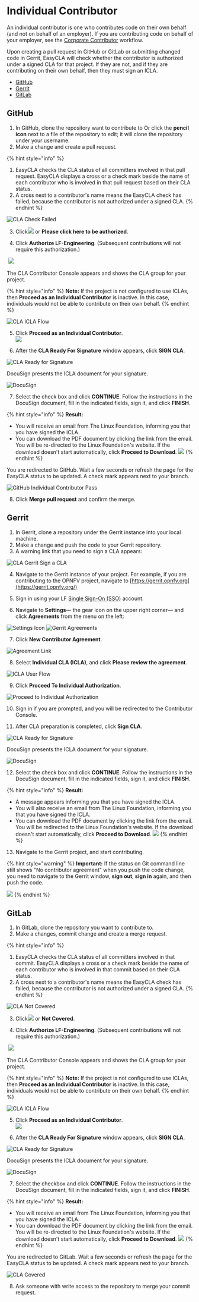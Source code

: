 # Individual Contributor

An individual contributor is one who contributes code on their own behalf \(and not on behalf of an employer\). If you are contributing code on behalf of your employer, see the [Corporate Contributor](corporate-contributor.md) workflow.

Upon creating a pull request in GitHub or GitLab or submitting changed code in Gerrit, EasyCLA will check whether the contributor is authorized under a signed CLA for that project. If they are not, and if they are contributing on their own behalf, then they must sign an ICLA.

* [GitHub](individual-contributor.md#github)
* [Gerrit](individual-contributor.md#gerrit)
* [GitLab](individual-contributor.md#gitlab)

## GitHub

1. In GitHub, clone the repository want to contribute to Or click the **pencil icon** next to a file of the repository to edit; it will clone the repository under your username.
2. Make a change and create a pull request.

{% hint style="info" %}
1. EasyCLA checks the CLA status of all committers involved in that pull request. EasyCLA displays a cross or a check mark beside the name of each contributor who is involved in that pull request based on their CLA status.
2. A cross next to a contributor's name means the EasyCLA check has failed, because the contributor is not authorized under a signed CLA.
{% endhint %}

![CLA Check Failed](../../.gitbook/assets/cla-github-individual-check-fail.png)

3. Click![](../../.gitbook/assets/lfx-easycla.png) or **Please click here to be authorized**.

4. Click **Authorize LF-Engineering**. \(Subsequent contributions will not require this authorization.\)

​ ![](../../.gitbook/assets/authorize-linux-foundation-easycla.png) ​

The CLA Contributor Console appears and shows the CLA group for your project.

{% hint style="info" %}
**Note:** If the project is not configured to use ICLAs, then **Proceed as an Individual Contributor** is inactive. In this case, individuals would not be able to contribute on their own behalf.
{% endhint %}

![CLA ICLA Flow](../../.gitbook/assets/cla-icla-flow.png)

5. Click **Proceed as an Individual Contributor**.  
![](../../.gitbook/assets/preparing-cla.png)

6. After the **CLA Ready For Signature** window appears, click **SIGN CLA**.

![CLA Ready for Signature](../../.gitbook/assets/cla-ready-for-signature.png)

DocuSign presents the ICLA document for your signature.

![DocuSign](../../.gitbook/assets/docusign-icla-flow.png)

7. Select the check box and click **CONTINUE**. Follow the instructions in the DocuSign document, fill in the indicated fields, sign it, and click **FINISH**.

{% hint style="info" %}
**Result:**

* You will receive an email from The Linux Foundation, informing you that you have signed the ICLA. 
* You can download the PDF document by clicking the link from the email. You will be re-directed to the Linux Foundation's website. If the download doesn't start automatically, click **Proceed to Download**. ![](../../.gitbook/assets/proceed-to-download-icla.png) 
{% endhint %}

You are redirected to GitHub. Wait a few seconds or refresh the page for the EasyCLA status to be updated. A check mark appears next to your branch.

![GitHub Individual Contributor Pass](../../.gitbook/assets/cla-github-individual-contributor-pass.png)

8. Click **Merge pull request** and confirm the merge.

## Gerrit

1. In Gerrit, clone a repository under the Gerrit instance into your local machine.
2. Make a change and push the code to your Gerrit repository.
3. A warning link that you need to sign a CLA appears:

![CLA Gerrit Sign a CLA](../../.gitbook/assets/cla-gerrit-sign-a-cla.png)

4. Navigate to the Gerrit instance of your project. For example, if you are contributing to the OPNFV project, navigate to [https://gerrit.opnfv.org](https://gerrit.opnfv.org/)​

5. Sign in using your LF [Single Sign-On \(SSO\)](https://docs.linuxfoundation.org/lfx/sso/create-an-account) account.

6. Navigate to **Settings**— the gear icon on the upper right corner— and click **Agreements** from the menu on the left:

​![Settings Icon](../../.gitbook/assets/settings-icon.png)​ ​![Gerrit Agreements](../../.gitbook/assets/agreements.png)​

7. Click **New Contributor Agreement**.

![Agreement Link](../../.gitbook/assets/agreement-link.png)

8. Select **Individual CLA \(ICLA\)**, and click **Please review the agreement**.

![ICLA User Flow](../../.gitbook/assets/icla-flow.png)

9. Click **Proceed To Individual Authorization**.

![Proceed to Individual Authorization](../../.gitbook/assets/proceed-to-individual-authorization.png)

10. Sign in if you are prompted, and you will be redirected to the Contributor Console.

11. After CLA preparation is completed, click **Sign CLA**.

![CLA Ready for Signature](../../.gitbook/assets/cla-ready-for-signature.png)

DocuSign presents the ICLA document for your signature.

![DocuSign](../../.gitbook/assets/docusign-icla-flow.png)

12. Select the check box and click **CONTINUE**. Follow the instructions in the DocuSign document, fill in the indicated fields, sign it, and click **FINISH**.

{% hint style="info" %}
**Result:**

* A message appears informing you that you have signed the ICLA.
* You will also receive an email from The Linux Foundation, informing you that you have signed the ICLA. 
* You can download the PDF document by clicking the link from the email. You will be redirected to the Linux Foundation's website. If the download doesn't start automatically, click **Proceed to Download**. ![](../../.gitbook/assets/proceed-to-download-icla.png) 
{% endhint %}

13. Navigate to the Gerrit project, and start contributing.

{% hint style="warning" %}
**Important:** If the status on Git command line still shows "No contributor agreement" when you push the code change, you need to navigate to the Gerrit window, **sign out**, **sign in** again, and then push the code.

![](../../.gitbook/assets/signout-gerrit.png) 
{% endhint %}

## GitLab

1. In GitLab, clone the repository you want to contribute to.
2. Make a changes, commit change and create a merge request.

{% hint style="info" %}
1. EasyCLA checks the CLA status of all committers involved in that commit. EasyCLA displays a cross or a check mark beside the name of each contributor who is involved in that commit based on their CLA status.
2. A cross next to a contributor's name means the EasyCLA check has failed, because the contributor is not authorized under a signed CLA.
{% endhint %}

![CLA Not Covered](../../.gitbook/assets/cla-not-covered.png)

3. Click![](../../.gitbook/assets/lfx-easycla.png) or **Not Covered**.

4. Click **Authorize LF-Engineering**. \(Subsequent contributions will not require this authorization.\)

​ ![](../../.gitbook/assets/authorize-linux-foundation-easycla.png) ​

The CLA Contributor Console appears and shows the CLA group for your project.

{% hint style="info" %}
**Note:** If the project is not configured to use ICLAs, then **Proceed as an Individual Contributor** is inactive. In this case, individuals would not be able to contribute on their own behalf.
{% endhint %}

![CLA ICLA Flow](../../.gitbook/assets/cla-icla-flow.png)

5. Click **Proceed as an Individual Contributor**.  
![](../../.gitbook/assets/preparing-cla.png)

6. After the **CLA Ready For Signature** window appears, click **SIGN CLA**.

![CLA Ready for Signature](../../.gitbook/assets/cla-ready-for-signature.png)

DocuSign presents the ICLA document for your signature.

![DocuSign](../../.gitbook/assets/docusign-icla-flow.png)

7. Select the checkbox and click **CONTINUE**. Follow the instructions in the DocuSign document, fill in the indicated fields, sign it, and click **FINISH**.

{% hint style="info" %}
**Result:**

* You will receive an email from The Linux Foundation, informing you that you have signed the ICLA. 
* You can download the PDF document by clicking the link from the email. You will be re-directed to the Linux Foundation's website. If the download doesn't start automatically, click **Proceed to Download**. ![](../../.gitbook/assets/proceed-to-download-icla.png) 
{% endhint %}

You are redirected to GitLab. Wait a few seconds or refresh the page for the EasyCLA status to be updated. A check mark appears next to your branch.

![CLA Covered](../../.gitbook/assets/cla-covered.png)

8. Ask someone with write access to the repository to merge your commit request.


